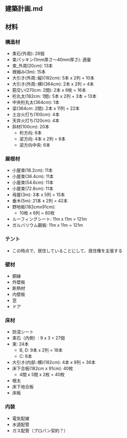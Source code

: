 建築計画.md
---

## 材料
### 構造材
- 束石(外周): 28個
- 束パッキン(1mm厚さ〜40mm厚さ): 適量
- 束_外周(20cm): 13本
- 根搦み(3m): 15本
- 大引き(外周::縦)(182cm): 5本 x 2列 = 10本
- 大引き(外周::横)(364cm): 2本 x 2列 = 4本
- 筋交い(270cm: 2間): 2本 x 8枚 = 16本
- 桁丸太(182cm: 1間): 5本 x 2列 + 3本 = 13本
- 中央桁丸太(364cm): 1本
- 梁(364cm: 2間): 2本 x 11列 = 22本
- 土台火打ち(100cm): 4本
- 天井火打ち(120cm): 4本
- 斜材(100cm): 20本
  - 桁方向: 6本
  - 梁方向: 4本 x 2列 = 8本
  - 梁方向中央: 6本

### 屋根材
- 小屋束(18.2cm): 11本
- 小屋束(36.4cm): 11本
- 小屋束(54.6cm): 11本
- 小屋束(72.8cm): 11本
- 母屋(3m): 3本 x 5列 = 15本
- 垂木(5m): 21本 x 2列 = 42本
- 野地板(182cmx91cm):
  - 10枚 x 6列 = 60枚
- ルーフィングシート: 11m x 11m = 121m
- ガルバリウム鋼板: 11m x 11m = 121m

### テント
- この時点で、居住していることにして、居住権を主張する

### 壁材
- 胴縁
- 外壁板
- 断熱材
- 内壁板
- 窓
- ドア

### 床材
- 防湿シート
- 束石（内側）: 9 x 3 = 27個
- 束: 24本
  - B, D: 9本 x 2列 = 18本
  - C: 6本
- 大引き(内部::横)(182cm): 4本 x 9列 = 36本
- 床下合板(182cm x 91cm): 40枚
  - 4間 x 5間 x 2枚 = 40枚
- 根太
- 床下地合板
- 床板

### 内装
- 電気配線
- 水道配管
- ガス配管（プロパン契約？）








